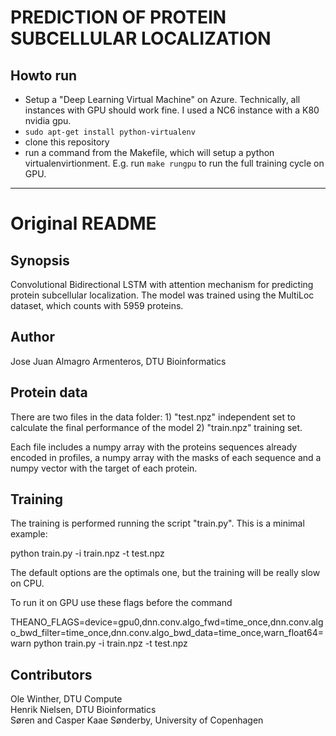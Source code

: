 # PREDICTION OF PROTEIN SUBCELLULAR LOCALIZATION

## Howto run
* Setup a "Deep Learning Virtual Machine" on Azure. Technically, all instances with GPU should work fine. I used a NC6 instance with a K80 nvidia gpu. 
* `sudo apt-get install python-virtualenv`
* clone this repository
* run a command from the Makefile, which will setup a python virtualenvirtionment. E.g. run `make rungpu` to run the full training cycle on GPU. 

------------------------------------------------

# Original README


## Synopsis
Convolutional Bidirectional LSTM with attention mechanism for predicting protein subcellular localization. The model was trained using the  MultiLoc dataset, which counts with 5959 proteins. 

## Author
Jose Juan Almagro Armenteros, DTU Bioinformatics

## Protein data

There are two files in the data folder:
	1) "test.npz" independent set to calculate the final performance of the model
	2) "train.npz" training set.

Each file includes a numpy array with the proteins sequences already encoded in profiles, a numpy array with the masks of each sequence and a numpy vector with the target of each protein.

## Training

The training is performed running the script "train.py". This is a minimal example:

python train.py -i train.npz -t test.npz

The default options are the optimals one, but the training will be really slow on CPU.

To run it on GPU use these flags before the command

THEANO_FLAGS=device=gpu0,dnn.conv.algo_fwd=time_once,dnn.conv.algo_bwd_filter=time_once,dnn.conv.algo_bwd_data=time_once,warn_float64=warn python train.py -i train.npz -t test.npz

## Contributors
Ole Winther, DTU Compute	
Henrik Nielsen, DTU Bioinformatics	
Søren and Casper Kaae Sønderby, University of Copenhagen
